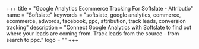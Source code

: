 +++
title = "Google Analytics Ecommerce Tracking For Softslate - Attributio"
name = "Softslate"
keywords = "softslate, google analytics, commerce, ecommerce, adwords, facebook, ppc, attribution, track leads, conversion tracking"
description = "Connect Google Analytics with Softslate to find out where your leads are coming from. Track leads from the source - from search to ppc."
logo = ""
+++
